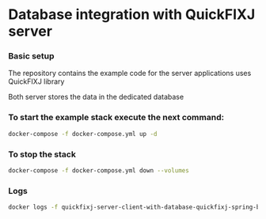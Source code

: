 # Database integration with QuickFIXJ server

### Basic setup

The repository contains the example code for the server applications uses QuickFIXJ library

Both server stores the data in the dedicated database

### To start the example stack execute the next command:

```sh
docker-compose -f docker-compose.yml up -d
```

### To stop the stack

```sh
docker-compose -f docker-compose.yml down --volumes
```

### Logs

```sh
docker logs -f quickfixj-server-client-with-database-quickfixj-spring-boot-server-1
```
